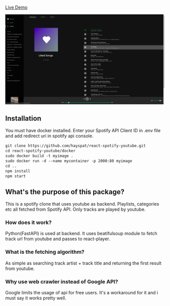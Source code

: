 [Live Demo](http://tubify.farukaydin.org)

[ss]: https://github.com/hayspat/react-spotify-youtube/raw/master/Screenshot%20from%202019-12-09%2017-16-33.png "Logo Title Text 2" 
![alt text][ss]

## Installation
You must have docker installed. Enter your Spotify API Client ID in .env file and add redirect uri in spotify api console.

```
git clone https://github.com/hayspat/react-spotify-youtube.git
cd react-spotify-youtube/docker
sudo docker build -t myimage .
sudo docker run -d --name mycontainer -p 2000:80 myimage
cd ..
npm install
npm start

```

## What's the purpose of this package?

This is a spotify clone that uses youtube as backend. Playlists, categories etc all fetched from Spotify API. Only tracks are played by youtube.

### How does it work?

Python(FastAPI) is used at backend. It uses beatifulsoup module to fetch track url from youtube and passes to react-player.

### What is the fetching algorithm?

As simple as searching track artist + track title and returning the first result from youtube.

### Why use web crawler instead of Google API?

Google limits the usage of api for free users. It's a workaround for it and i must say it works pretty well.

